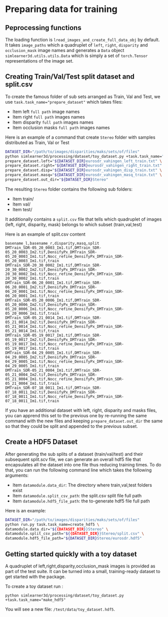 # Preparing data for training

## Peprocessing functions

The loading function is `lread_images_and_create_full_data_obj` by default. It takes `image_paths` which a quadruplet of  `left`, `right`, `disparity` and `occlusion_mask` image names and generates a `Data` object `simlearner3d.utils.utils.Data` which is simply a set of `torch.Tensor` representations of the image set. 

## Creating Train/Val/Test split dataset and split.csv 

To create the famous folder of sub sets arranged as Train, Val and Test, we use `task.task_name="prepare_dataset"` which takes files:
* Item left `full path` image names 
* Item right `full path` images names 
* Item disparity `full path` images names 
* Item occlusion masks `full path` images names 

Here is an example of a command that create `Stereo` folder with samples distributed as Train, Val or Test

```bash
DATASET_DIR="/path/to/images/disparities/maks/sets/of/files"
python simlearner3d/processing/dataset/toy_dataset.py +task.task_name="prepare_dataset" \
prepare_dataset.left="${DATASET_DIR}eurosdr_vahingen_left_train.txt" \
prepare_dataset.right="${DATASET_DIR}eurosdr_vahingen_right_train.txt" \
prepare_dataset.disp="${DATASET_DIR}eurosdr_vahingen_disp_train.txt" \
prepare_dataset.masq="${DATASET_DIR}eurosdr_vahingen_masq_train.txt" \
prepare_dataset.out_dir="${DATASET_DIR}Stereo"
```

The resulting `Stereo` folder contains the following sub folders:

* Item train/
* Item val/
* Item test/

It additionally contains a `split.csv` file that tells which quadruplet of images (left, right, disparity, mask) belongs to which subset (train,val,test)

Here is an example of split.csv content 

```
basename_l,basename_r,disparity,masq,split
DMTrain_SDR-05_20_0003_Im1.tif,DMTrain_SDR-05_20_0003_Im2.tif,DensifyPx_DMTrain_SDR-05_20_0003_Im1.tif,Nocc_refine_DensifyPx_DMTrain_SDR-05_20_0003_Im1.tif,train
DMTrain_SDR-20_30_0002_Im1.tif,DMTrain_SDR-20_30_0002_Im2.tif,DensifyPx_DMTrain_SDR-20_30_0002_Im1.tif,Nocc_refine_DensifyPx_DMTrain_SDR-20_30_0002_Im1.tif,train
DMTrain_SDR-06_20_0001_Im1.tif,DMTrain_SDR-06_20_0001_Im2.tif,DensifyPx_DMTrain_SDR-06_20_0001_Im1.tif,Nocc_refine_DensifyPx_DMTrain_SDR-06_20_0001_Im1.tif,train
DMTrain_SDR-05_20_0006_Im1.tif,DMTrain_SDR-05_20_0006_Im2.tif,DensifyPx_DMTrain_SDR-05_20_0006_Im1.tif,Nocc_refine_DensifyPx_DMTrain_SDR-05_20_0006_Im1.tif,train
DMTrain_SDR-05_21_0014_Im1.tif,DMTrain_SDR-05_21_0014_Im2.tif,DensifyPx_DMTrain_SDR-05_21_0014_Im1.tif,Nocc_refine_DensifyPx_DMTrain_SDR-05_21_0014_Im1.tif,train
DMTrain_SDR-05_19_0017_Im1.tif,DMTrain_SDR-05_19_0017_Im2.tif,DensifyPx_DMTrain_SDR-05_19_0017_Im1.tif,Nocc_refine_DensifyPx_DMTrain_SDR-05_19_0017_Im1.tif,train
DMTrain_SDR-04_29_0005_Im1.tif,DMTrain_SDR-04_29_0005_Im2.tif,DensifyPx_DMTrain_SDR-04_29_0005_Im1.tif,Nocc_refine_DensifyPx_DMTrain_SDR-04_29_0005_Im1.tif,train
DMTrain_SDR-05_21_0004_Im1.tif,DMTrain_SDR-05_21_0004_Im2.tif,DensifyPx_DMTrain_SDR-05_21_0004_Im1.tif,Nocc_refine_DensifyPx_DMTrain_SDR-05_21_0004_Im1.tif,train
DMTrain_SDR-07_18_0011_Im1.tif,DMTrain_SDR-07_18_0011_Im2.tif,DensifyPx_DMTrain_SDR-07_18_0011_Im1.tif,Nocc_refine_DensifyPx_DMTrain_SDR-07_18_0011_Im1.tif,train
```


If you have an additional dataset with left, right, disparity and masks files, you can apprend this set to the previous one by re-running the same command with the new files and keeping `prepare_dataset.out_dir` the same so that they could be split and appended to the previous subset.



## Create a HDF5 Dataset

After generating the sub splits of a dataset (train/val/test) and their subsequent split.scv file, we can generate an overall hdf5 file that encapsulates all the dataset into one file thus reducing training times. To do that, you can run the following command line which takes the following arguments:

* Item `datamodule.data_dir`: The directory where train,val,test folders exist
* Item `datamodule.split_csv_path`: the split.csv split file full path
* Item `datamodule.hdf5_file_path`: the to-generate hdf5 file full path

Here is an example:


```bash
DATASET_DIR="/path/to/images/disparities/maks/sets/of/files"
python run.py task.task_name=create_hdf5 \
datamodule.data_dir="${{DATASET_DIR}}Stereo" \
datamodule.split_csv_path="${{DATASET_DIR}}Stereo/split.csv" \
datamodule.hdf5_file_path="${DATASET_DIR}Stereo/eurosdr.hdf5"
```

## Getting started quickly with a toy dataset

A quadruplet of left,right,disparity,occlusion_mask images is provided as part of the test suite. It can be turned into a small, training-ready dataset to get started with the package. 

To create a toy dataset run :
```
python simlearner3d/processing/dataset/toy_dataset.py +task.task_name="make_hdf5"
```
You will see a new file: `/test/data/toy_dataset.hdf5`.